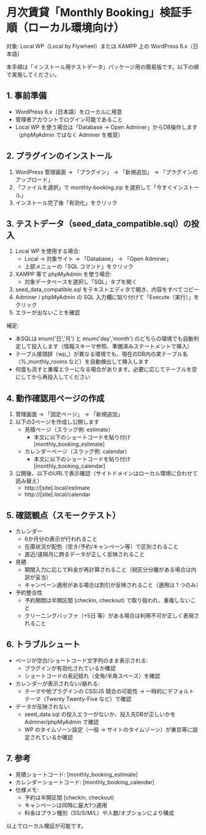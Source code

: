 # 月次賃貸「Monthly Booking」検証手順（ローカル環境向け）

対象: Local WP（Local by Flywheel）または XAMPP 上の WordPress 6.x（日本語）

本手順は「インストール用テストデータ」パッケージ用の簡易版です。以下の順で実施してください。

## 1. 事前準備
- WordPress 6.x（日本語）をローカルに用意
- 管理者アカウントでログイン可能であること
- Local WP を使う場合は「Database → Open Adminer」からDB操作します（phpMyAdmin ではなく Adminer を推奨）

## 2. プラグインのインストール
1) WordPress 管理画面 → 「プラグイン」 → 「新規追加」 → 「プラグインのアップロード」
2) 「ファイルを選択」で monthly-booking.zip を選択して「今すぐインストール」
3) インストール完了後「有効化」をクリック

## 3. テストデータ（seed_data_compatible.sql）の投入
1) Local WP を使用する場合:
   - Local → 対象サイト → 「Database」 → 「Open Adminer」
   - 上部メニューの「SQL コマンド」をクリック
2) XAMPP 等で phpMyAdmin を使う場合:
   - 対象データベースを選択し「SQL」タブを開く
3) seed_data_compatible.sql をテキストエディタで開き、内容をすべてコピー
4) Adminer / phpMyAdmin の SQL 入力欄に貼り付けて「Execute（実行）」をクリック
5) エラーが出ないことを確認

補足:
- 本SQLは enum('日','月') と enum('day','month') のどちらの環境でも自動判定して投入します（情報スキーマ参照、準備済みステートメントで挿入）
- テーブル接頭辞（wp_）が異なる環境でも、現在のDB内の実テーブル名（%_monthly_rooms など）を自動検出して挿入します
- 何度も流すと重複エラーになる場合があります。必要に応じてテーブルを空にしてから再投入してください

## 4. 動作確認用ページの作成
1) 管理画面 → 「固定ページ」 → 「新規追加」
2) 以下の2ページを作成し公開します
   - 見積ページ（スラッグ例: estimate）
     - 本文に以下のショートコードを貼り付け
       [monthly_booking_estimate]
   - カレンダーページ（スラッグ例: calendar）
     - 本文に以下のショートコードを貼り付け
       [monthly_booking_calendar]
3) 公開後、以下のURLで表示確認（サイトドメインはローカル環境に合わせて読み替え）
   - http://[site].local/estimate
   - http://[site].local/calendar

## 5. 確認観点（スモークテスト）
- カレンダー
  - 6か月分の表示が行われること
  - 在庫状況が配色（空き/予約/キャンペーン等）で区別されること
  - 直近/遠隔月に跨るデータが正しく反映されること
- 見積
  - 期間入力に応じて料金が再計算されること（税区分分離がある場合は内訳が妥当）
  - キャンペーン適用がある場合は割引が反映されること（適用は 1 つのみ）
- 予約整合性
  - 予約期間は半開区間 [checkin, checkout) で取り扱われ、重複しないこと
  - クリーニングバッファ（+5日 等）がある場合は利用不可が正しく表現されること

## 6. トラブルシュート
- ページが空白/ショートコード文字列のまま表示される:
  - プラグインが有効化されているか確認
  - ショートコードの表記揺れ（全角/半角スペース）を確認
- カレンダーが表示されない/崩れる:
  - テーマや他プラグインの CSS/JS 競合の可能性 → 一時的にデフォルトテーマ（Twenty Twenty-Five など）で確認
- データが反映されない:
  - seed_data.sql の投入エラーがないか、投入先DBが正しいかを Adminer/phpMyAdmin で確認
  - WP のタイムゾーン設定（一般 → サイトのタイムゾーン）が東京等に設定されているか確認

## 7. 参考
- 見積ショートコード: [monthly_booking_estimate]
- カレンダーショートコード: [monthly_booking_calendar]
- 仕様メモ:
  - 予約は半開区間 [checkin, checkout)
  - キャンペーンは同時に最大1つ適用
  - 料金はプラン種別（SS/S/M/L）や人数/オプションにより構成

以上でローカル検証が可能です。
